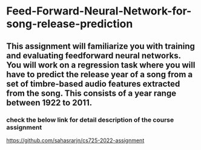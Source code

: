 # Feed-Forward-Neural-Network-for-song-release-prediction

## This assignment will familiarize you with training and evaluating feedforward neural networks. You will work on a regression task where you will have to predict the release year of a song from a set of timbre-based audio features extracted from the song. This consists of a year range between 1922 to 2011.
### check the below link for detail description of the course assignment 
https://github.com/sahasrarjn/cs725-2022-assignment
